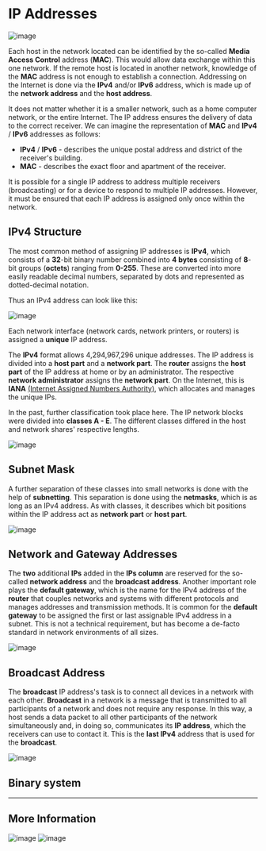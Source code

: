 # IP Addresses

![image](https://github.com/user-attachments/assets/8f02fbc9-f541-4503-95c5-15f80290e7fe)

Each host in the network located can be identified by the so-called **Media Access Control** address (**MAC**). This would allow data exchange within this one network. If the remote host is located in another network, knowledge of the **MAC** address is not enough to establish a connection. Addressing on the Internet is done via the **IPv4** and/or **IPv6** address, which is made up of the **network address** and the **host address**.

It does not matter whether it is a smaller network, such as a home computer network, or the entire Internet. The IP address ensures the delivery of data to the correct receiver. We can imagine the representation of **MAC** and **IPv4** / **IPv6** addresses as follows:

- **IPv4** / **IPv6** - describes the unique postal address and district of the receiver's building.
- **MAC** - describes the exact floor and apartment of the receiver.

It is possible for a single IP address to address multiple receivers (broadcasting) or for a device to respond to multiple IP addresses. However, it must be ensured that each IP address is assigned only once within the network.


## IPv4 Structure

The most common method of assigning IP addresses is **IPv4**, which consists of a **32**-bit binary number combined into **4 bytes** consisting of **8**-bit groups (**octets**) ranging from **0-255**. These are converted into more easily readable decimal numbers, separated by dots and represented as dotted-decimal notation.

Thus an IPv4 address can look like this:

![image](https://github.com/user-attachments/assets/334ea9cf-20b4-4607-93d0-9c6d4e8c0b4f)

Each network interface (network cards, network printers, or routers) is assigned a **unique** IP address.


The **IPv4** format allows 4,294,967,296 unique addresses. The IP address is divided into a **host part** and a **network part**. The **router** assigns the **host part** of the IP address at home or by an administrator. The respective **network administrator** assigns the **network part**. On the Internet, this is **IANA** [(Internet Assigned Numbers Authority)](https://www.iana.org/), which allocates and manages the unique IPs.

In the past, further classification took place here. The IP network blocks were divided into **classes A - E**. The different classes differed in the host and network shares' respective lengths.

![image](https://github.com/user-attachments/assets/dde16279-abf2-4a23-8346-024cd3697967)

## Subnet Mask

A further separation of these classes into small networks is done with the help of **subnetting**. This separation is done using the **netmasks**, which is as long as an IPv4 address. As with classes, it describes which bit positions within the IP address act as **network part** or **host part**.

![image](https://github.com/user-attachments/assets/3bd8ab9b-0390-45a1-9c78-3752a2fd13e4)

## Network and Gateway Addresses

The **two** additional **IPs** added in the **IPs column** are reserved for the so-called **network address** and the **broadcast address**. Another important role plays the **default gateway**, which is the name for the IPv4 address of the **router** that couples networks and systems with different protocols and manages addresses and transmission methods. It is common for the **default gateway** to be assigned the first or last assignable IPv4 address in a subnet. This is not a technical requirement, but has become a de-facto standard in network environments of all sizes.

![image](https://github.com/user-attachments/assets/334d9561-5166-478b-8781-dc6a4d8d1770)

## Broadcast Address

The **broadcast** IP address's task is to connect all devices in a network with each other. **Broadcast** in a network is a message that is transmitted to all participants of a network and does not require any response. In this way, a host sends a data packet to all other participants of the network simultaneously and, in doing so, communicates its **IP address**, which the receivers can use to contact it. This is the **last IPv4** address that is used for the **broadcast**.

![image](https://github.com/user-attachments/assets/5d0bd1d0-1668-498c-ab2a-5b184df72006)

## Binary system

---
## More Information

![image](https://github.com/user-attachments/assets/d5addb2e-2af9-4fde-a069-16b1f43bc24e)
![image](https://github.com/user-attachments/assets/ec4b8467-1470-447d-a679-11ed75f212e0)

